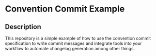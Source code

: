 # Convention Commit Example

## Description

This repository is a simple example of how to use the convention commit
specification to write commit messages and integrate tools into your workflow
to automate changelog generation among other things.
